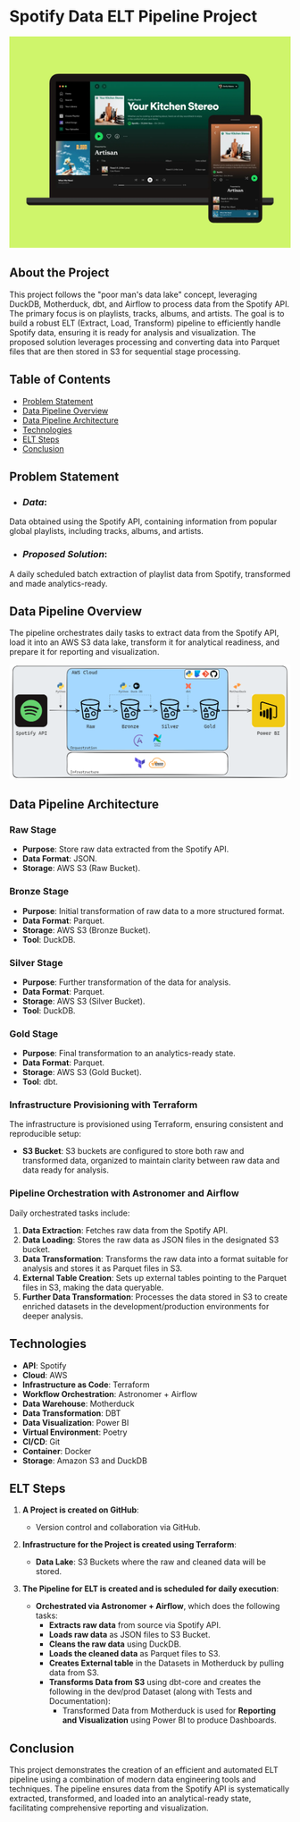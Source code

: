 # Spotify Data ELT Pipeline Project

![spotify.png](https://github.com/danielmschaves/spotify-etl-aws/blob/main/ingestion/img/spotify.png?raw=true)

## About the Project

This project follows the "poor man's data lake" concept, leveraging DuckDB, Motherduck, dbt, and Airflow to process data from the Spotify API. The primary focus is on playlists, tracks, albums, and artists. The goal is to build a robust ELT (Extract, Load, Transform) pipeline to efficiently handle Spotify data, ensuring it is ready for analysis and visualization. The proposed solution leverages processing and converting data into Parquet files that are then stored in S3 for sequential stage processing.


## Table of Contents
- [Problem Statement](#problem-statement)
- [Data Pipeline Overview](#data-pipeline-overview)
- [Data Pipeline Architecture](#data-pipeline-architecture)
- [Technologies](#technologies)
- [ELT Steps](#elt-steps)
- [Conclusion](#conclusion)

## Problem Statement

* ### ***Data***:
Data obtained using the Spotify API, containing information from popular global playlists, including tracks, albums, and artists.

* ### ***Proposed Solution***:
A daily scheduled batch extraction of playlist data from Spotify, transformed and made analytics-ready.

## Data Pipeline Overview

The pipeline orchestrates daily tasks to extract data from the Spotify API, load it into an AWS S3 data lake, transform it for analytical readiness, and prepare it for reporting and visualization.

![pipeline.png](https://github.com/danielmschaves/spotify-etl-aws/blob/main/ingestion/img/pipeline.png?raw=true)

## Data Pipeline Architecture

### Raw Stage
- **Purpose**: Store raw data extracted from the Spotify API.
- **Data Format**: JSON.
- **Storage**: AWS S3 (Raw Bucket).

### Bronze Stage
- **Purpose**: Initial transformation of raw data to a more structured format.
- **Data Format**: Parquet.
- **Storage**: AWS S3 (Bronze Bucket).
- **Tool**: DuckDB.

### Silver Stage
- **Purpose**: Further transformation of the data for analysis.
- **Data Format**: Parquet.
- **Storage**: AWS S3 (Silver Bucket).
- **Tool**: DuckDB.

### Gold Stage
- **Purpose**: Final transformation to an analytics-ready state.
- **Data Format**: Parquet.
- **Storage**: AWS S3 (Gold Bucket).
- **Tool**: dbt.

### Infrastructure Provisioning with Terraform

The infrastructure is provisioned using Terraform, ensuring consistent and reproducible setup:

- **S3 Bucket**: S3 buckets are configured to store both raw and transformed data, organized to maintain clarity between raw data and data ready for analysis.

### Pipeline Orchestration with Astronomer and Airflow

Daily orchestrated tasks include:

1. **Data Extraction**: Fetches raw data from the Spotify API.
2. **Data Loading**: Stores the raw data as JSON files in the designated S3 bucket.
3. **Data Transformation**: Transforms the raw data into a format suitable for analysis and stores it as Parquet files in S3.
4. **External Table Creation**: Sets up external tables pointing to the Parquet files in S3, making the data queryable.
5. **Further Data Transformation**: Processes the data stored in S3 to create enriched datasets in the development/production environments for deeper analysis.

## Technologies

- **API**: Spotify
- **Cloud**: AWS
- **Infrastructure as Code**: Terraform
- **Workflow Orchestration**: Astronomer + Airflow
- **Data Warehouse**: Motherduck
- **Data Transformation**: DBT
- **Data Visualization**: Power BI
- **Virtual Environment**: Poetry
- **CI/CD**: Git
- **Container**: Docker
- **Storage**: Amazon S3 and DuckDB

## ELT Steps

1. **A Project is created on GitHub**:
   - Version control and collaboration via GitHub.
   
2. **Infrastructure for the Project is created using Terraform**:
   - **Data Lake**: S3 Buckets where the raw and cleaned data will be stored.

3. **The Pipeline for ELT is created and is scheduled for daily execution**:
   - **Orchestrated via Astronomer + Airflow**, which does the following tasks:
     - **Extracts raw data** from source via Spotify API.
     - **Loads raw data** as JSON files to S3 Bucket.
     - **Cleans the raw data** using DuckDB.
     - **Loads the cleaned data** as Parquet files to S3.
     - **Creates External table** in the Datasets in Motherduck by pulling data from S3.
     - **Transforms Data from S3** using dbt-core and creates the following in the dev/prod Dataset (along with Tests and Documentation):
       - Transformed Data from Motherduck is used for **Reporting and Visualization** using Power BI to produce Dashboards.

## Conclusion

This project demonstrates the creation of an efficient and automated ELT pipeline using a combination of modern data engineering tools and techniques. The pipeline ensures data from the Spotify API is systematically extracted, transformed, and loaded into an analytical-ready state, facilitating comprehensive reporting and visualization.    